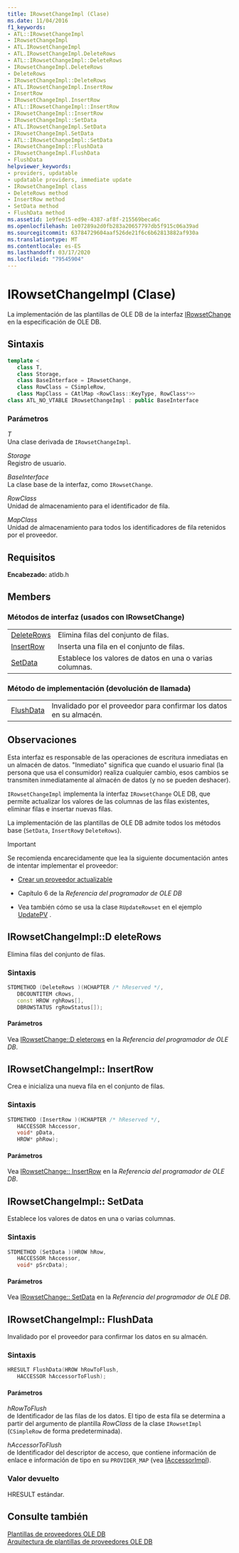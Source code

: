 ```yaml
---
title: IRowsetChangeImpl (Clase)
ms.date: 11/04/2016
f1_keywords:
- ATL::IRowsetChangeImpl
- IRowsetChangeImpl
- ATL.IRowsetChangeImpl
- ATL.IRowsetChangeImpl.DeleteRows
- ATL::IRowsetChangeImpl::DeleteRows
- IRowsetChangeImpl.DeleteRows
- DeleteRows
- IRowsetChangeImpl::DeleteRows
- ATL.IRowsetChangeImpl.InsertRow
- InsertRow
- IRowsetChangeImpl.InsertRow
- ATL::IRowsetChangeImpl::InsertRow
- IRowsetChangeImpl::InsertRow
- IRowsetChangeImpl::SetData
- ATL.IRowsetChangeImpl.SetData
- IRowsetChangeImpl.SetData
- ATL::IRowsetChangeImpl::SetData
- IRowsetChangeImpl::FlushData
- IRowsetChangeImpl.FlushData
- FlushData
helpviewer_keywords:
- providers, updatable
- updatable providers, immediate update
- IRowsetChangeImpl class
- DeleteRows method
- InsertRow method
- SetData method
- FlushData method
ms.assetid: 1e9fee15-ed9e-4387-af8f-215569beca6c
ms.openlocfilehash: 1e07289a2d0fb283a20657797db5f915c06a39ad
ms.sourcegitcommit: 63784729604aaf526de21f6c6b62813882af930a
ms.translationtype: MT
ms.contentlocale: es-ES
ms.lasthandoff: 03/17/2020
ms.locfileid: "79545904"
---
```

# <a name="irowsetchangeimpl-class"></a>IRowsetChangeImpl (Clase)

La implementación de las plantillas de OLE DB de la interfaz [IRowsetChange](/previous-versions/windows/desktop/ms715790(v=vs.85)) en la especificación de OLE DB.

## <a name="syntax"></a>Sintaxis

```cpp
template <
   class T,
   class Storage,
   class BaseInterface = IRowsetChange,
   class RowClass = CSimpleRow,
   class MapClass = CAtlMap <RowClass::KeyType, RowClass*>>
class ATL_NO_VTABLE IRowsetChangeImpl : public BaseInterface
```

### <a name="parameters"></a>Parámetros

*T*<br/>
Una clase derivada de `IRowsetChangeImpl`.

*Storage*<br/>
Registro de usuario.

*BaseInterface*<br/>
La clase base de la interfaz, como `IRowsetChange`.

*RowClass*<br/>
Unidad de almacenamiento para el identificador de fila.

*MapClass*<br/>
Unidad de almacenamiento para todos los identificadores de fila retenidos por el proveedor.

## <a name="requirements"></a>Requisitos

**Encabezado:** atldb.h

## <a name="members"></a>Members

### <a name="interface-methods-used-with-irowsetchange"></a>Métodos de interfaz (usados con IRowsetChange)

|||
|-|-|
|[DeleteRows](#deleterows)|Elimina filas del conjunto de filas.|
|[InsertRow](#insertrow)|Inserta una fila en el conjunto de filas.|
|[SetData](#setdata)|Establece los valores de datos en una o varias columnas.|

### <a name="implementation-method-callback"></a>Método de implementación (devolución de llamada)

|||
|-|-|
|[FlushData](#flushdata)|Invalidado por el proveedor para confirmar los datos en su almacén.|

## <a name="remarks"></a>Observaciones

Esta interfaz es responsable de las operaciones de escritura inmediatas en un almacén de datos. "Inmediato" significa que cuando el usuario final (la persona que usa el consumidor) realiza cualquier cambio, esos cambios se transmiten inmediatamente al almacén de datos (y no se pueden deshacer).

`IRowsetChangeImpl` implementa la interfaz `IRowsetChange` OLE DB, que permite actualizar los valores de las columnas de las filas existentes, eliminar filas e insertar nuevas filas.

La implementación de las plantillas de OLE DB admite todos los métodos base (`SetData`, `InsertRow`y `DeleteRows`).

> [!IMPORTANT]
>  Se recomienda encarecidamente que lea la siguiente documentación antes de intentar implementar el proveedor:

- [Crear un proveedor actualizable](../../data/oledb/creating-an-updatable-provider.md)

- Capítulo 6 de la *Referencia del programador de OLE DB*

- Vea también cómo se usa la clase `RUpdateRowset` en el ejemplo [UpdatePV](https://github.com/Microsoft/VCSamples/tree/master/VC2010Samples/ATL/OLEDB/Provider/UPDATEPV) .

## <a name="irowsetchangeimpldeleterows"></a><a name="deleterows"></a>IRowsetChangeImpl::D eleteRows

Elimina filas del conjunto de filas.

### <a name="syntax"></a>Sintaxis

```cpp
STDMETHOD (DeleteRows )(HCHAPTER /* hReserved */,
   DBCOUNTITEM cRows,
   const HROW rghRows[],
   DBROWSTATUS rgRowStatus[]);
```

#### <a name="parameters"></a>Parámetros

Vea [IRowsetChange::D eleterows](/previous-versions/windows/desktop/ms724362(v=vs.85)) en la *Referencia del programador de OLE DB*.

## <a name="irowsetchangeimplinsertrow"></a><a name="insertrow"></a>IRowsetChangeImpl:: InsertRow

Crea e inicializa una nueva fila en el conjunto de filas.

### <a name="syntax"></a>Sintaxis

```cpp
STDMETHOD (InsertRow )(HCHAPTER /* hReserved */,
   HACCESSOR hAccessor,
   void* pData,
   HROW* phRow);
```

#### <a name="parameters"></a>Parámetros

Vea [IRowsetChange:: InsertRow](/previous-versions/windows/desktop/ms716921(v=vs.85)) en la *Referencia del programador de OLE DB*.

## <a name="irowsetchangeimplsetdata"></a><a name="setdata"></a>IRowsetChangeImpl:: SetData

Establece los valores de datos en una o varias columnas.

### <a name="syntax"></a>Sintaxis

```cpp
STDMETHOD (SetData )(HROW hRow,
   HACCESSOR hAccessor,
   void* pSrcData);
```

#### <a name="parameters"></a>Parámetros

Vea [IRowsetChange:: SetData](/previous-versions/windows/desktop/ms721232(v=vs.85)) en la *Referencia del programador de OLE DB*.

## <a name="irowsetchangeimplflushdata"></a><a name="flushdata"></a>IRowsetChangeImpl:: FlushData

Invalidado por el proveedor para confirmar los datos en su almacén.

### <a name="syntax"></a>Sintaxis

```cpp
HRESULT FlushData(HROW hRowToFlush,
   HACCESSOR hAccessorToFlush);
```

#### <a name="parameters"></a>Parámetros

*hRowToFlush*<br/>
de Identificador de las filas de los datos. El tipo de esta fila se determina a partir del argumento de plantilla *RowClass* de la clase `IRowsetImpl` (`CSimpleRow` de forma predeterminada).

*hAccessorToFlush*<br/>
de Identificador del descriptor de acceso, que contiene información de enlace e información de tipo en su `PROVIDER_MAP` (vea [IAccessorImpl](../../data/oledb/iaccessorimpl-class.md)).

### <a name="return-value"></a>Valor devuelto

HRESULT estándar.

## <a name="see-also"></a>Consulte también

[Plantillas de proveedores OLE DB](../../data/oledb/ole-db-provider-templates-cpp.md)<br/>
[Arquitectura de plantillas de proveedores OLE DB](../../data/oledb/ole-db-provider-template-architecture.md)
